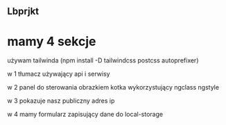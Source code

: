 ## Lbprjkt
# mamy 4 sekcje

używam tailwinda (npm install -D tailwindcss postcss autoprefixer)

w 1 tłumacz używający api i serwisy

w 2 panel do sterowania obrazkiem kotka wykorzystujący ngclass ngstyle

w 3 pokazuje nasz publiczny adres ip

w 4 mamy formularz zapisujący dane do local-storage
